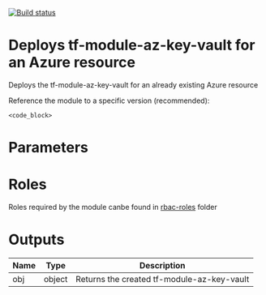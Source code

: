 [![Build status](https://dev.azure.com/ggavanade/Merlion/_apis/build/status/modules/diagnostics)](https://dev.azure.com/ggavanade/Merlion/_build/latest?definitionId=<build_id>)
# Deploys tf-module-az-key-vault for an Azure resource
Deploys the tf-module-az-key-vault for an already existing Azure resource


Reference the module to a specific version (recommended):
```hcl
<code_block>
```

# Parameters
## <paraml1>

# Roles
Roles required by the module canbe found in [rbac-roles](./rbac-roles) folder

# Outputs
| Name | Type | Description | 
| -- | -- | -- | 
| obj | object | Returns the created tf-module-az-key-vault 